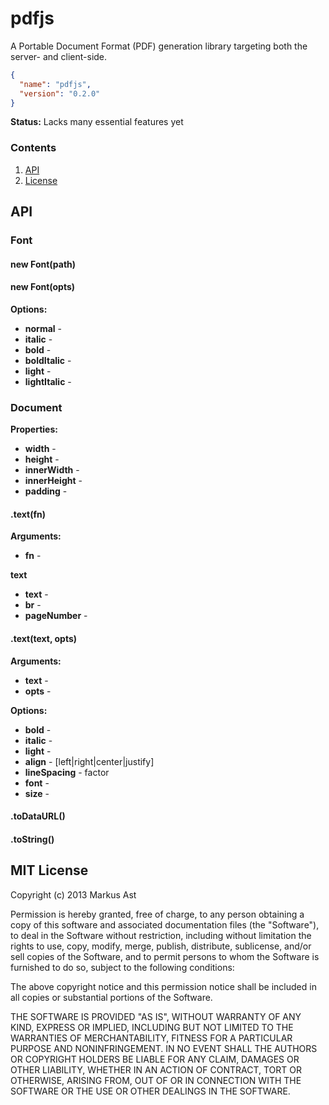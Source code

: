 # pdfjs
A Portable Document Format (PDF) generation library targeting both the server- and client-side.

```json
{
  "name": "pdfjs",
  "version": "0.2.0"
}
```

**Status:** Lacks many essential features yet

### Contents
1. [API](#api)
2. [License](#license)

## API

### Font

#### new Font(path)
#### new Font(opts)

**Options:**

* **normal** - 
* **italic** - 
* **bold** - 
* **boldItalic** - 
* **light** - 
* **lightItalic** - 

### Document

**Properties:**

* **width** - 
* **height** - 
* **innerWidth** - 
* **innerHeight** - 
* **padding** - 

#### .text(fn)

**Arguments:**

* **fn** - 

**text**

* **text** - 
* **br** - 
* **pageNumber** - 

#### .text(text, opts)

**Arguments:**

* **text** - 
* **opts** - 

**Options:**

* **bold** - 
* **italic** - 
* **light** - 
* **align** - [left|right|center|justify]
* **lineSpacing** - factor
* **font** - 
* **size** - 

#### .toDataURL()

#### .toString()

## MIT License
Copyright (c) 2013 Markus Ast

Permission is hereby granted, free of charge, to any person obtaining a copy of this software and associated documentation files (the "Software"), to deal in the Software without restriction, including without limitation the rights to use, copy, modify, merge, publish, distribute, sublicense, and/or sell copies of the Software, and to permit persons to whom the Software is furnished to do so, subject to the following conditions:

The above copyright notice and this permission notice shall be included in all copies or substantial portions of the Software.

THE SOFTWARE IS PROVIDED "AS IS", WITHOUT WARRANTY OF ANY KIND, EXPRESS OR IMPLIED, INCLUDING BUT NOT LIMITED TO THE WARRANTIES OF MERCHANTABILITY, FITNESS FOR A PARTICULAR PURPOSE AND NONINFRINGEMENT. IN NO EVENT SHALL THE AUTHORS OR COPYRIGHT HOLDERS BE LIABLE FOR ANY CLAIM, DAMAGES OR OTHER LIABILITY, WHETHER IN AN ACTION OF CONTRACT, TORT OR OTHERWISE, ARISING FROM, OUT OF OR IN CONNECTION WITH THE SOFTWARE OR THE USE OR OTHER DEALINGS IN THE SOFTWARE.